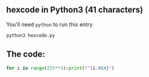 ## hexcode in Python3 (41 characters)

You'll need `python` to run this entry

```bash
python3 hexcode.py
```

## The code:
```python
for i in range(255**3):print(f"{i:06X}")
```
